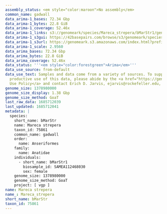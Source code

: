 ```yaml
---
assembly_status: <em style="color:maroon">No assembly</em>
common_name: gadwall
data_arima-1_bases: 72.34 Gbp
data_arima-1_bytes: 22.8 GiB
data_arima-1_coverage: 52.46x
data_arima-1_links: s3://genomeark/species/Mareca_strepera/bMarStr1/genomic_data/arima/<br>
data_arima-1_s3gui: https://42basepairs.com/browse/s3/genomeark/species/Mareca_strepera/bMarStr1/genomic_data/arima/
data_arima-1_s3url: https://genomeark.s3.amazonaws.com/index.html?prefix=species/Mareca_strepera/bMarStr1/genomic_data/arima/
data_arima-1_scale: 2.9560
data_arima_bases: 72.34 Gbp
data_arima_bytes: 22.8 GiB
data_arima_coverage: 52.46x
data_status: '''<em style="color:forestgreen">Arima</em>'''
data_use_source: from-default
data_use_text: Samples and data come from a variety of sources. To support fair and
  productive use of this data, please abide by the <a href="https://genome10k.soe.ucsc.edu/data-use-policies/">Data
  Use Policy</a> and contact Erich D. Jarvis, ejarvis@rockefeller.edu, with any questions.
genome_size: 1378980000
genome_size_display: 1.38 Gbp
genome_size_method: GoaT
last_raw_data: 1685712039
last_updated: 1685712041
metadata: |
  species:
    short_name: bMarStr
    name: Mareca strepera
    taxon_id: 75861
    common_name: gadwall
    order:
      name: Anseriformes
    family:
      name: Anatidae
    individuals:
      - short_name: bMarStr1
        biosample_id: SAMEA112468030
        sex: female
    genome_size: 1378980000
    genome_size_method: GoaT
    project: [ vgp ]
name: Mareca strepera
name_: Mareca_strepera
short_name: bMarStr
taxon_id: 75861
---
```

